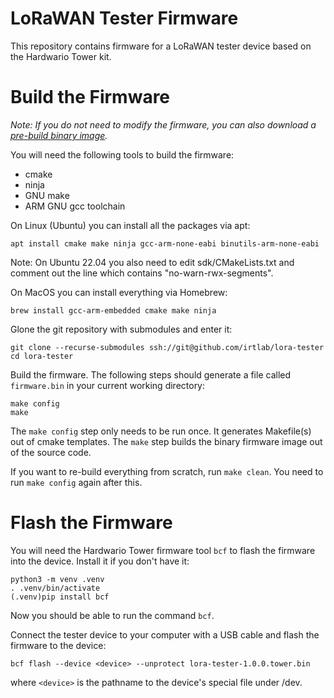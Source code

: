 # LoRaWAN Tester Firmware

This repository contains firmware for a LoRaWAN tester device based on the Hardwario Tower kit.

# Build the Firmware

_Note: If you do not need to modify the firmware, you can also download a [pre-build binary image](https://github.com/irtlab/lora-tester/releases/)._

You will need the following tools to build the firmware:
  - cmake
  - ninja
  - GNU make
  - ARM GNU gcc toolchain

On Linux (Ubuntu) you can install all the packages via apt:
```
apt install cmake make ninja gcc-arm-none-eabi binutils-arm-none-eabi
```
Note: On Ubuntu 22.04 you also need to edit sdk/CMakeLists.txt and comment out the line which contains "no-warn-rwx-segments".

On MacOS you can install everything via Homebrew:
```
brew install gcc-arm-embedded cmake make ninja
```

Glone the git repository with submodules and enter it:
```
git clone --recurse-submodules ssh://git@github.com/irtlab/lora-tester
cd lora-tester
```
Build the firmware. The following steps should generate a file called `firmware.bin` in your current working directory:
```
make config
make
```
The `make config` step only needs to be run once. It generates Makefile(s) out of cmake templates. The `make` step builds the binary firmware image out of the source code.

If you want to re-build everything from scratch, run `make clean`. You need to run `make config` again after this.

# Flash the Firmware

You will need the Hardwario Tower firmware tool `bcf` to flash the firmware into the device. Install it if you don't have it:
```
python3 -m venv .venv
. .venv/bin/activate
(.venv)pip install bcf
```
Now you should be able to run the command `bcf`.

Connect the tester device to your computer with a USB cable and flash the firmware to the device:
```
bcf flash --device <device> --unprotect lora-tester-1.0.0.tower.bin
```
where `<device>` is the pathname to the device's special file under /dev.
